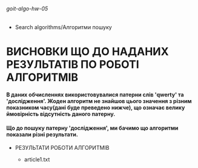 ###### goit-algo-hw-05
 * Search algorithms/Алгоритми пошуку


# ВИСНОВКИ ЩО ДО НАДАНИХ РЕЗУЛЬТАТІВ ПО РОБОТІ АЛГОРИТМІВ


#### В даних обчисленнях використовувалися патерни слів 'qwerty' та 'дослідження'. Жоден алгоритм не знайшов цього значення з різним показником часу(дані буде преведено нижче), що означає велику ймовірність відсутність даного патерну.

#### Що до пошуку патерну 'дослідження', ми бачимо що алгоритми показали різні результати.

* РЕЗУЛЬТАТИ РОБОТИ АЛГОРИТМІВ

  - article1.txt




